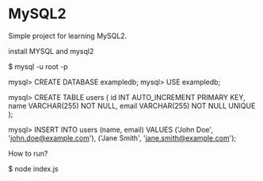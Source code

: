 # MySQL2
 
Simple project for learning MySQL2.

install MYSQL and mysql2

$ mysql -u root -p

mysql> CREATE DATABASE exampledb;
mysql> USE exampledb;

mysql> CREATE TABLE users (
    id INT AUTO_INCREMENT PRIMARY KEY,
    name VARCHAR(255) NOT NULL,
    email VARCHAR(255) NOT NULL UNIQUE
);

mysql> INSERT INTO users (name, email) VALUES 
('John Doe', 'john.doe@example.com'), 
('Jane Smith', 'jane.smith@example.com');

How to run?

$ node index.js